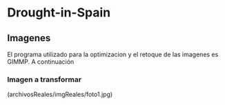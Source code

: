 # Drought-in-Spain
## Imagenes 
El programa utilizado para la optimizacion y el retoque de las imagenes es GIMMP. A continuación 
### Imagen a transformar
(archivosReales/imgReales/foto1.jpg)

